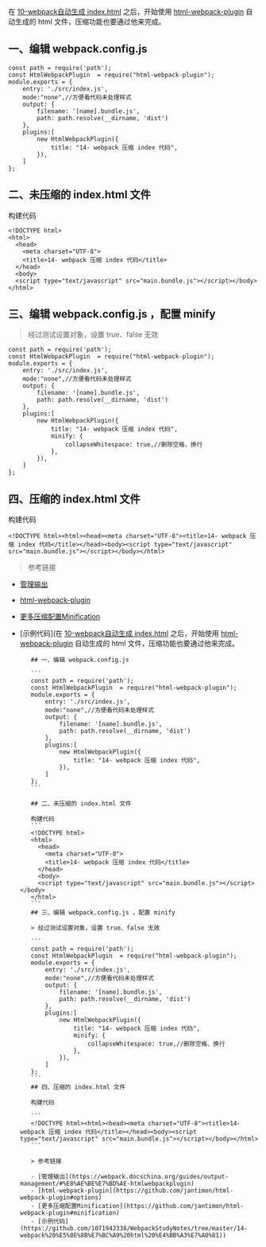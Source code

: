 在 [10-webpack自动生成 index.html](https://github.com/1071942338/WebpackStudyNotes/blob/master/10-%20webpack%20%E8%87%AA%E5%8A%A8%E7%94%9F%E6%88%90%20index.html/README.md) 之后，开始使用 [html-webpack-plugin](https://github.com/jantimon/html-webpack-plugin#options) 自动生成的 html 文件，压缩功能也要通过他来完成。

## 一、编辑 webpack.config.js 

```
const path = require('path');
const HtmlWebpackPlugin  = require("html-webpack-plugin");
module.exports = {
    entry: './src/index.js',
    mode:"none",//方便看代码未处理样式
    output: {
        filename: '[name].bundle.js',
        path: path.resolve(__dirname, 'dist')
    },
    plugins:[
        new HtmlWebpackPlugin({
            title: "14- webpack 压缩 index 代码",
        }),
    ]
};
```

## 二、未压缩的 index.html 文件

构建代码
```
<!DOCTYPE html>
<html>
  <head>
    <meta charset="UTF-8">
    <title>14- webpack 压缩 index 代码</title>
  </head>
  <body>
  <script type="text/javascript" src="main.bundle.js"></script></body>
</html>
```
## 三、编辑 webpack.config.js ，配置 minify

> 经过测试设置对象，设置 true、false 无效

```
const path = require('path');
const HtmlWebpackPlugin  = require("html-webpack-plugin");
module.exports = {
    entry: './src/index.js',
    mode:"none",//方便看代码未处理样式
    output: {
        filename: '[name].bundle.js',
        path: path.resolve(__dirname, 'dist')
    },
    plugins:[
        new HtmlWebpackPlugin({
            title: "14- webpack 压缩 index 代码",
            minify: {
                collapseWhitespace: true,//删除空格、换行
            },
        }),
    ]
};
```
## 四、压缩的 index.html 文件

构建代码

```
<!DOCTYPE html><html><head><meta charset="UTF-8"><title>14- webpack 压缩 index 代码</title></head><body><script type="text/javascript" src="main.bundle.js"></script></body></html>
```

> 参考链接

- [管理输出](https://webpack.docschina.org/guides/output-management/#%E8%AE%BE%E7%BD%AE-htmlwebpackplugin)
- [html-webpack-plugin](https://github.com/jantimon/html-webpack-plugin#options)
- [更多压缩配置Minification](https://github.com/jantimon/html-webpack-plugin#minification)
- [示例代码](在 [10-webpack自动生成 index.html](https://github.com/1071942338/WebpackStudyNotes/blob/master/10-%20webpack%20%E8%87%AA%E5%8A%A8%E7%94%9F%E6%88%90%20index.html/README.md) 之后，开始使用 [html-webpack-plugin](https://github.com/jantimon/html-webpack-plugin#options) 自动生成的 html 文件，压缩功能也要通过他来完成。
         
         ## 一、编辑 webpack.config.js 
         
         ```
         const path = require('path');
         const HtmlWebpackPlugin  = require("html-webpack-plugin");
         module.exports = {
             entry: './src/index.js',
             mode:"none",//方便看代码未处理样式
             output: {
                 filename: '[name].bundle.js',
                 path: path.resolve(__dirname, 'dist')
             },
             plugins:[
                 new HtmlWebpackPlugin({
                     title: "14- webpack 压缩 index 代码",
                 }),
             ]
         };
         ```
         
         ## 二、未压缩的 index.html 文件
         
         构建代码
         ```
         <!DOCTYPE html>
         <html>
           <head>
             <meta charset="UTF-8">
             <title>14- webpack 压缩 index 代码</title>
           </head>
           <body>
           <script type="text/javascript" src="main.bundle.js"></script></body>
         </html>
         ```
         ## 三、编辑 webpack.config.js ，配置 minify
         
         > 经过测试设置对象，设置 true、false 无效
         
         ```
         const path = require('path');
         const HtmlWebpackPlugin  = require("html-webpack-plugin");
         module.exports = {
             entry: './src/index.js',
             mode:"none",//方便看代码未处理样式
             output: {
                 filename: '[name].bundle.js',
                 path: path.resolve(__dirname, 'dist')
             },
             plugins:[
                 new HtmlWebpackPlugin({
                     title: "14- webpack 压缩 index 代码",
                     minify: {
                         collapseWhitespace: true,//删除空格、换行
                     },
                 }),
             ]
         };
         ```
         ## 四、压缩的 index.html 文件
         
         构建代码
         
         ```
         <!DOCTYPE html><html><head><meta charset="UTF-8"><title>14- webpack 压缩 index 代码</title></head><body><script type="text/javascript" src="main.bundle.js"></script></body></html>
         ```
         
         > 参考链接
         
         - [管理输出](https://webpack.docschina.org/guides/output-management/#%E8%AE%BE%E7%BD%AE-htmlwebpackplugin)
         - [html-webpack-plugin](https://github.com/jantimon/html-webpack-plugin#options)
         - [更多压缩配置Minification](https://github.com/jantimon/html-webpack-plugin#minification)
         - [示例代码](https://github.com/1071942338/WebpackStudyNotes/tree/master/14-webpack%20%E5%8E%8B%E7%BC%A9%20html%20%E4%BB%A3%E7%A0%81))